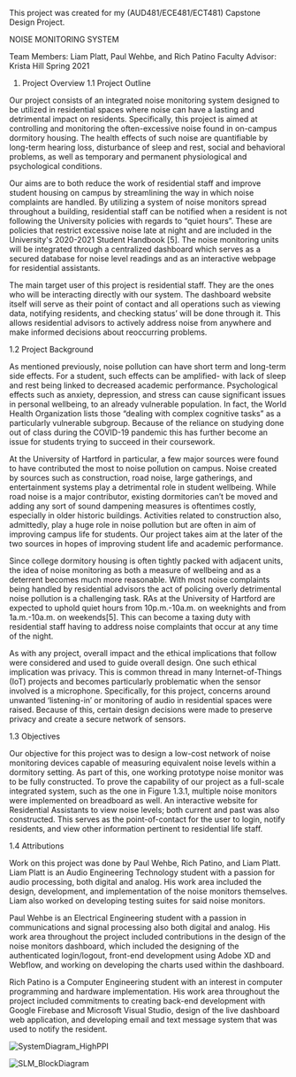 This project was created for my (AUD481/ECE481/ECT481) Capstone Design Project.

NOISE MONITORING SYSTEM 

Team Members: Liam Platt, Paul Wehbe, and Rich Patino 
Faculty Advisor: Krista Hill 
Spring 2021
 
1. Project Overview 
1.1 Project Outline 

Our project consists of an integrated noise monitoring system designed to be utilized in residential spaces where noise can have a lasting and detrimental impact on residents. Specifically, this project is aimed at controlling and monitoring the often-excessive noise found in on-campus dormitory housing. The health effects of such noise are quantifiable by long-term hearing loss, disturbance of sleep and rest, social and behavioral problems, as well as temporary and permanent physiological and psychological conditions.  

Our aims are to both reduce the work of residential staff and improve student housing on campus by streamlining the way in which noise complaints are handled. By utilizing a system of noise monitors spread throughout a building, residential staff can be notified when a resident is not following the University policies with regards to “quiet hours”. These are policies that restrict excessive noise late at night and are included in the University's 2020-2021 Student Handbook [5]. The noise monitoring units will be integrated through a centralized dashboard which serves as a secured database for noise level readings and as an interactive webpage for residential assistants.  

The main target user of this project is residential staff. They are the ones who will be interacting directly with our system. The dashboard website itself will serve as their point of contact and all operations such as viewing data, notifying residents, and checking status’ will be done through it. This allows residential advisors to actively address noise from anywhere and make informed decisions about reoccurring problems. 

1.2 Project Background 

As mentioned previously, noise pollution can have short term and long-term side effects. For a student, such effects can be amplified- with lack of sleep and rest being linked to decreased academic performance. Psychological effects such as anxiety, depression, and stress can cause significant issues in personal wellbeing, to an already vulnerable population. In fact, the World Health Organization lists those “dealing with complex cognitive tasks” as a particularly vulnerable subgroup. Because of the reliance on studying done out of class during the COVID-19 pandemic this has further become an issue for students trying to succeed in their coursework. 

At the University of Hartford in particular, a few major sources were found to have contributed the most to noise pollution on campus. Noise created by sources such as construction, road noise, large gatherings, and entertainment systems play a detrimental role in student wellbeing. While road noise is a major contributor, existing dormitories can’t be moved and adding any sort of sound dampening measures is oftentimes costly, especially in older historic buildings. Activities related to construction also, admittedly, play a huge role in noise pollution but are often in aim of improving campus life for students. Our project takes aim at the later of the two sources in hopes of improving student life and academic performance. 

Since college dormitory housing is often tightly packed with adjacent units, the idea of noise monitoring as both a measure of wellbeing and as a deterrent becomes much more reasonable. With most noise complaints being handled by residential advisors the act of policing overly detrimental noise pollution is a challenging task. RAs at the University of Hartford are expected to uphold quiet hours from 10p.m.-10a.m. on weeknights and from 1a.m.-10a.m. on weekends[5]. This can become a taxing duty with residential staff having to address noise complaints that occur at any time of the night.  

As with any project, overall impact and the ethical implications that follow were considered and used to guide overall design. One such ethical implication was privacy. This is common thread in many Internet-of-Things (IoT) projects and becomes particularly problematic when the sensor involved is a microphone. Specifically, for this project, concerns around unwanted ‘listening-in’ or monitoring of audio in residential spaces were raised. Because of this, certain design decisions were made to preserve privacy and create a secure network of sensors.  

1.3 Objectives 

Our objective for this project was to design a low-cost network of noise monitoring devices capable of measuring equivalent noise levels within a dormitory setting. As part of this, one working prototype noise monitor was to be fully constructed. To prove the capability of our project as a full-scale integrated system, such as the one in Figure 1.3.1, multiple noise monitors were implemented on breadboard as well. An interactive website for Residential Assistants to view noise levels; both current and past was also constructed. This serves as the point-of-contact for the user to login, notify residents, and view other information pertinent to residential life staff.   

1.4 Attributions

Work on this project was done by Paul Wehbe, Rich Patino, and Liam Platt. Liam Platt is an Audio Engineering Technology student with a passion for audio processing, both digital and analog. His work area included the design, development, and implementation of the noise monitors themselves. Liam also worked on developing testing suites for said noise monitors.  

Paul Wehbe is an Electrical Engineering student with a passion in communications and signal processing also both digital and analog. His work area throughout the project included contributions in the design of the noise monitors dashboard, which included the designing of the authenticated login/logout, front-end development using Adobe XD and Webflow, and working on developing the charts used within the dashboard.  

Rich Patino is a Computer Engineering student with an interest in computer programming and hardware implementation. His work area throughout the project included commitments to creating back-end development with Google Firebase and Microsoft Visual Studio, design of the live dashboard web application, and developing email and text message system that was used to notify the resident.  
 
![SystemDiagram_HighPPI](https://user-images.githubusercontent.com/75287552/118797514-ab9a6a80-b86a-11eb-90d3-88eeb4da43f8.png)


![SLM_BlockDiagram](https://user-images.githubusercontent.com/75287552/118797581-bfde6780-b86a-11eb-85fd-f2c2c1b4bacc.png)


 


